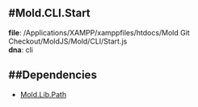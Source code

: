 
#Mold.CLI.Start
---------------------------------------

__file__: /Applications/XAMPP/xamppfiles/htdocs/Mold Git Checkout/MoldJS/Mold/CLI/Start.js  
__dna__: cli  


	






##Dependencies
--------------

* [Mold.Lib.Path](../../Mold/Lib/Path.md) 



 

 


 



		
